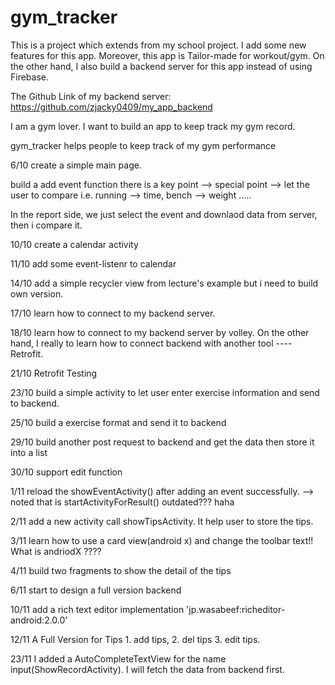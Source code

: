 # gym_tracker

This is a project which extends from my school project. I add some new features for this app. Moreover, this app is Tailor-made for workout/gym. On the other hand, I also build a backend server for this app instead of using Firebase. 

The Github Link of my backend server: https://github.com/zjacky0409/my_app_backend 

I am a gym lover. I want to build an app to keep track my gym record. 

gym_tracker helps people to keep track of my gym performance

6/10 create a simple main page. 

build a add event function there is a key point --> special point --> let the user to compare i.e. running --> time, bench --> weight .....

In the report side, we just select the event and downlaod data from server, then i compare it.

10/10 create a calendar activity

11/10 add some event-listenr to calendar 

14/10 add a simple recycler view from lecture's example but i need to build own version. 

17/10 learn how to connect to my backend server.

18/10 learn how to connect to my backend server by volley. On the other hand, I really to learn how to connect backend with another tool ---- Retrofit. 

21/10 Retrofit Testing

23/10 build a simple activity to let user enter exercise information and send to backend.

25/10 build a exercise format and send it to backend

29/10 build another post request to backend and get the data then store it into a list

30/10 support edit function

1/11 reload the showEventActivity() after adding an event successfully. --> noted that is startActivityForResult() outdated??? haha

2/11 add a new activity call showTipsActivity. It help user to store the tips.

3/11 learn how to use a card view(android x) and change the toolbar text!! What is andriodX ????

4/11 build two fragments to show the detail of the tips

6/11 start to design a full version backend

10/11 add a rich text editor implementation 'jp.wasabeef:richeditor-android:2.0.0'

12/11 A Full Version for Tips 1. add tips, 2. del tips 3. edit tips.

23/11 I added a AutoCompleteTextView for the name input(ShowRecordActivity). I will fetch the data from backend first.

